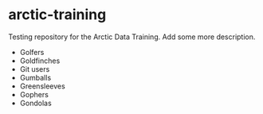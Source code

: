 # arctic-training
Testing repository for the Arctic Data Training.
Add some more description.


* Golfers
* Goldfinches
* Git users
* Gumballs
* Greensleeves
* Gophers
* Gondolas

